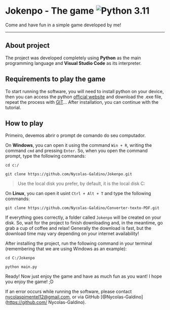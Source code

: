 # Jokenpo - The game ![Python 3.11](https://img.shields.io/badge/-Python-000?&logo=Python)
Come and have fun in a simple game developed by me!

-----
## About project 

The project was developed completely using **Python** as the main programming language and **Visual Studio Code** as its interpreter.

## Requirements to play the game
To start running the software, you will need to install python on your device, then you can access the python [official website](python.org) and download the .exe file, repeat the process with [GIT](https://git-scm.com/downloads)... After installation, you can continue with the tutorial.

## How to play

Primeiro, devemos abrir o prompt de comando do seu computador. 

On **Windows**, you can open it using the command `Win + R`, writing the command `cmd` and pressing `Enter`. So, when you open the command prompt, type the following commands:

```
cd c:/

git clone https://github.com/Nycolas-Galdino/Jokenpo.git 
```

> Use the local disk you prefer, by default, it is the local disk C:


On **Linux**, you can open it usint `Ctrl + Alt + T` and type the following commands:

```
git clone https://github.com/Nycolas-Galdino/Converter-texto-PDF.git 
```


If everything goes correctly, a folder called `Jokenpo` will be created on your disk.
So, wait for the project to finish downloading and, in the meantime, go grab a cup of coffee and relax! Generally the download is fast, but the download time may vary depending on your internet availability!

After installing the project, run the following command in your terminal (remembering that we are using Windows as an example):


```
cd C:/Jokenpo

python main.py
```

Ready! Now just enjoy the game and have as much fun as you want! I hope you enjoy the game! ;D

If an error occurs while running the software, please contact [nycolaspimentel12@gmail.com](mailto:nycolaspimentel12@gmail.com), or via GitHub [@Nycolas-Galdino](https://github.com/ Nycolas-Galdino).
